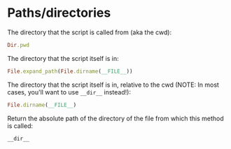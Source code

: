 # Paths/directories

The directory that the script is called from (aka the cwd):

```ruby
Dir.pwd
```

The directory that the script itself is in:

```ruby
File.expand_path(File.dirname(__FILE__))
```

The directory that the script itself is in, relative to the cwd (NOTE: In most cases, you'll want to use `__dir__` instead!):

```ruby
File.dirname(__FILE__)
```

Return the absolute path of the directory of the file from which this method is called:
```ruby
__dir__
```


